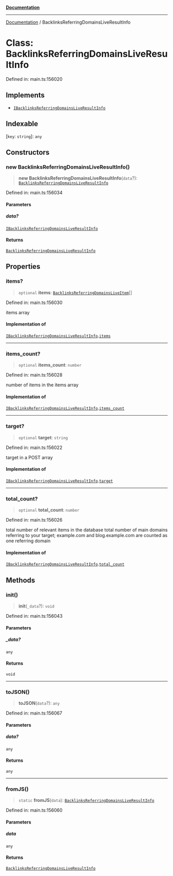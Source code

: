 [**Documentation**](../README.md)

***

[Documentation](../README.md) / BacklinksReferringDomainsLiveResultInfo

# Class: BacklinksReferringDomainsLiveResultInfo

Defined in: main.ts:156020

## Implements

- [`IBacklinksReferringDomainsLiveResultInfo`](../interfaces/IBacklinksReferringDomainsLiveResultInfo.md)

## Indexable

\[`key`: `string`\]: `any`

## Constructors

### new BacklinksReferringDomainsLiveResultInfo()

> **new BacklinksReferringDomainsLiveResultInfo**(`data`?): [`BacklinksReferringDomainsLiveResultInfo`](BacklinksReferringDomainsLiveResultInfo.md)

Defined in: main.ts:156034

#### Parameters

##### data?

[`IBacklinksReferringDomainsLiveResultInfo`](../interfaces/IBacklinksReferringDomainsLiveResultInfo.md)

#### Returns

[`BacklinksReferringDomainsLiveResultInfo`](BacklinksReferringDomainsLiveResultInfo.md)

## Properties

### items?

> `optional` **items**: [`BacklinksReferringDomainsLiveItem`](BacklinksReferringDomainsLiveItem.md)[]

Defined in: main.ts:156030

items array

#### Implementation of

[`IBacklinksReferringDomainsLiveResultInfo`](../interfaces/IBacklinksReferringDomainsLiveResultInfo.md).[`items`](../interfaces/IBacklinksReferringDomainsLiveResultInfo.md#items)

***

### items\_count?

> `optional` **items\_count**: `number`

Defined in: main.ts:156028

number of items in the items array

#### Implementation of

[`IBacklinksReferringDomainsLiveResultInfo`](../interfaces/IBacklinksReferringDomainsLiveResultInfo.md).[`items_count`](../interfaces/IBacklinksReferringDomainsLiveResultInfo.md#items_count)

***

### target?

> `optional` **target**: `string`

Defined in: main.ts:156022

target in a POST array

#### Implementation of

[`IBacklinksReferringDomainsLiveResultInfo`](../interfaces/IBacklinksReferringDomainsLiveResultInfo.md).[`target`](../interfaces/IBacklinksReferringDomainsLiveResultInfo.md#target)

***

### total\_count?

> `optional` **total\_count**: `number`

Defined in: main.ts:156026

total number of relevant items in the database
total number of main domains referring to your target;
example.com and blog.example.com are counted as one referring domain

#### Implementation of

[`IBacklinksReferringDomainsLiveResultInfo`](../interfaces/IBacklinksReferringDomainsLiveResultInfo.md).[`total_count`](../interfaces/IBacklinksReferringDomainsLiveResultInfo.md#total_count)

## Methods

### init()

> **init**(`_data`?): `void`

Defined in: main.ts:156043

#### Parameters

##### \_data?

`any`

#### Returns

`void`

***

### toJSON()

> **toJSON**(`data`?): `any`

Defined in: main.ts:156067

#### Parameters

##### data?

`any`

#### Returns

`any`

***

### fromJS()

> `static` **fromJS**(`data`): [`BacklinksReferringDomainsLiveResultInfo`](BacklinksReferringDomainsLiveResultInfo.md)

Defined in: main.ts:156060

#### Parameters

##### data

`any`

#### Returns

[`BacklinksReferringDomainsLiveResultInfo`](BacklinksReferringDomainsLiveResultInfo.md)
